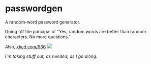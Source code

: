 # passwordgen
A random-word password generator.

Going off the principal of "Yes, random words are better than random
characters. No more questions."

Also, [xkcd.com/936](xkcd.com/936/)
![](https://imgs.xkcd.com/comics/password_strength.png)

_I'm taking stuff out, as needed, as I go along._
